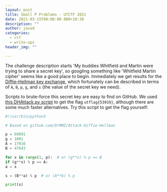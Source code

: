 ```yaml
---
layout: post
title: Small P Problems - UTCTF 2021
date: 2021-03-15T00:00:00.000+10:30
description: ""
author: javad
categories:
  - ctf
  - write-ups
header_img: ""

---
```

The challenge description starts 'My buddies Whitfield and Martin were trying to share a secret key', so googling something like 'Whitfield Martin cipher' seems like a good place to begin. Immediately we get results for the [Diffie–Hellman key exchange](https://en.wikipedia.org/wiki/Diffie%E2%80%93Hellman_key_exchange), which fortunately can be described in terms of `A`, `B`, `p`, `g`, and `s` (the value of the secret key we need).

Scripts to brute-force this secret key are easy to find on GitHub. We used [this DHAttack.py script](https://github.com/zhangpengpengpeng/Diffie-Hellman-Algorithm) to get the flag `utflag{53919}`, although there are some much faster alternatives. Try this script to get the flag yourself:

```py
#!/usr/bin/python3

# Based on github.com/DrMMZ/Attack-Diffie-Hellman

p = 69691
g = 1001
A = 17016
B = 47643

for x in range(1, p):  # or (g**x) % p == B
if (g**x) % p == A:
a = x

s = (B**a) % p  # or (A**b) % p

print(s) 
```